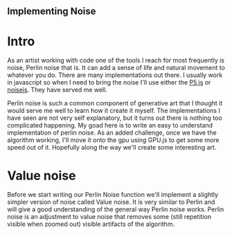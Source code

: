 Implementing Noise
------------------

# Intro

As an artist working with code one of the tools I reach for most frequently is noise, Perlin noise that is. It can add a sense of life and natural movement to whatever you do. There are many implementations out there. I usually work in javascript so when I need to bring the noise I'll use either the [P5.js](https://p5js.org/) or [noisejs](https://github.com/josephg/noisejs). They have served me well.

Perlin noise is such a common component of generative art that I thought it would serve me well to learn how it create it myself. The implementations I have seen are not very self explanatory, but it turns out there is nothing too complicated happening. My goad here is to write an easy to understand implementation of perlin noise. As an added challenge, once we have the algorithm working, I'll move it onto the gpu using GPU.js to get some more speed out of it. Hopefully along the way we'll create some interesting art.

# Value noise

Before we start writing our Perlin Noise function we'll implement a slightly simpler version of noise called Value noise. It is very similar to Perlin and will give a good understanding of the general way Perlin noise works. Perlin noise is an adjustment to value noise that removes some (still repetition visible when zoomed out) visible artifacts of the algorithm.